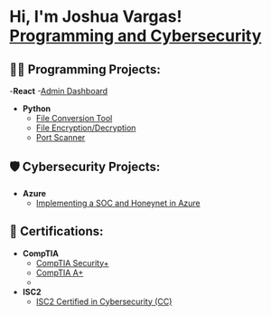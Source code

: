 <h1>Hi, I'm Joshua Vargas! <br/><a href="https://github.com/joshuavargas">Programming and Cybersecurity</a>


<h2>👨‍💻 Programming Projects:</h2>

-<b>React</b>
  -[Admin Dashboard](https://github.com/JoshuaVargas/admin-dashboard)
  
- <b>Python</b>
  - [File Conversion Tool](https://github.com/JoshuaVargas/file_conversion_tool)
  - [File Encryption/Decryption](https://github.com/JoshuaVargas/basic_python_encryption)
  - [Port Scanner](https://github.com/JoshuaVargas/port_scanner)

 
<h2>🛡 Cybersecurity Projects:</h2>

- <b>Azure</b>
  - [Implementing a SOC and Honeynet in Azure](https://github.com/JoshuaVargas/azure-soc-and-honeynet)
  <!-- - [Implementing Vulnerability Management in Azure](https://github.com/JoshuaVargas/azure-vulnerability-management) -->
  

<h2>📃 Certifications:</h2>

- <b>CompTIA</b>
  - [CompTIA Security+](https://www.credly.com/badges/347810f0-4f02-4533-885a-47453a57caed)
  - [CompTIA A+](https://www.credly.com/badges/c68790c4-3b9b-4274-b016-869c8f6c8e2a)
  - 
- <b>ISC2</b>
  - [ISC2 Certified in Cybersecurity (CC)](https://www.credly.com/badges/e0b747ca-22db-4531-906f-db462a7d8a7d)


<!--
**joshuavargas/joshuavargas** is a ✨ _special_ ✨ repository because its `README.md` (this file) appears on your GitHub profile.

Here are some ideas to get you started:

- 🔭 I’m currently working on ...
- 🌱 I’m currently learning ...
- 👯 I’m looking to collaborate on ...
- 🤔 I’m looking for help with ...
- 💬 Ask me about ...
- 📫 How to reach me: ...
- 😄 Pronouns: ...
- ⚡ Fun fact: ...
-->
